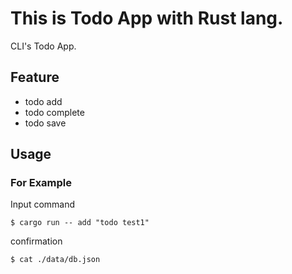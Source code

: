 # This is Todo App with Rust lang.

CLI's Todo App.

## Feature

- todo add
- todo complete
- todo save

## Usage

### For Example

Input command

```
$ cargo run -- add "todo test1"
```

confirmation

```
$ cat ./data/db.json
```

